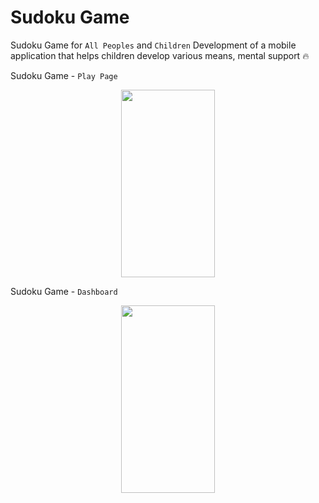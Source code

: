 ﻿# Sudoku Game
 
Sudoku Game for `All Peoples` and `Children` Development of a mobile application that helps children develop various means, mental support 🔥

Sudoku Game - `Play Page`
<div style="width=100%; flex-direction: row; display: flex; justify-content: space-around; align-items: center;">
<img src="https://github.com/JasurbekRuzimov/Sudoku/assets/82991168/c7b200e1-016a-4dae-bafe-6333bb491a83" width="150" height="300" />
</div>

Sudoku Game - `Dashboard`
<div style="width=100%; flex-direction: row; display: flex; justify-content: space-around; align-items: center;">
<img src="https://github.com/JasurbekRuzimov/Sudoku/assets/82991168/9a8440cd-15ca-4da3-b24b-459cbdc78366" width="150" height="300" />
</div>
